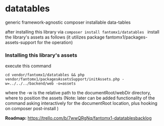 # datatables
generic framework-agnostic composer installable data-tables

after installing this library via ``` composer install fantomx1/datatables  ```
install the library's assets as follows (it utilizes package fantomx1/packages-assets-support for the operation) 

### Installing this library's assets
execute this command
```
cd vendor/fantomx1/datatables && php vendor/fantomx1/packagesAssetsSupport/initAssets.php -w=../../../backend/web -o=assets
```
where the -w is the relative path to the documentRoot/webDir directory, where to position the assets
(Note: later can be added functionality of the command asking interactively for the documentRoot location, plus hooking
on composer post-install
)


<b>Roadmap:</b>
https://trello.com/b/7wwQRgNq/fantomx1-datatablesbacklog
